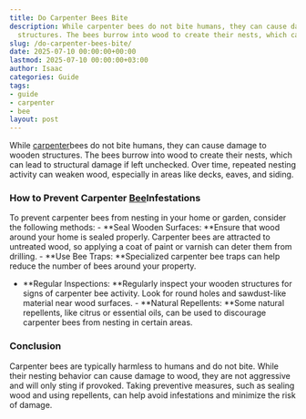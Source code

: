 ```yaml
---
title: Do Carpenter Bees Bite
description: While carpenter bees do not bite humans, they can cause damage to wooden
  structures. The bees burrow into wood to create their nests, which can lead to...
slug: /do-carpenter-bees-bite/
date: 2025-07-10 00:00:00+00:00
lastmod: 2025-07-10 00:00:00+03:00
author: Isaac
categories: Guide
tags:
- guide
- carpenter
- bee
layout: post
---
```

While [carpenter](https://pestpolicy.com/compare-carpenter-bee-vs-bumblebee/)bees do not bite humans, they can cause damage to wooden structures. The bees burrow into wood to create their nests, which can lead to structural damage if left unchecked. Over time, repeated nesting activity can weaken wood, especially in areas like decks, eaves, and siding.

###  How to Prevent Carpenter [Bee](https://pestpolicy.com/hornet-bees-and-wasp-removal-tacoma/)Infestations

To prevent carpenter bees from nesting in your home or garden, consider the following methods: - **Seal Wooden Surfaces: **Ensure that wood around your home is sealed properly. Carpenter bees are attracted to untreated wood, so applying a coat of paint or varnish can deter them from drilling. - **Use Bee Traps: **Specialized carpenter bee traps can help reduce the number of bees around your property.

- **Regular Inspections: **Regularly inspect your wooden structures for signs of carpenter bee activity. Look for round holes and sawdust-like material near wood surfaces. - **Natural Repellents: **Some natural repellents, like citrus or essential oils, can be used to discourage carpenter bees from nesting in certain areas.

###  Conclusion

Carpenter bees are typically harmless to humans and do not bite. While their nesting behavior can cause damage to wood, they are not aggressive and will only sting if provoked. Taking preventive measures, such as sealing wood and using repellents, can help avoid infestations and minimize the risk of damage.